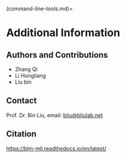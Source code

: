(command-line-tools.md)=

# Additional Information

## **Authors and Contributions** 

- Zhang Qi
- Li Hongliang
- Liu bin



## Contact

Prof. Dr. Bin Liu, email: bliu@bliulab.net



## **Citation** 

https://blm-mll.readthedocs.io/en/latest/
